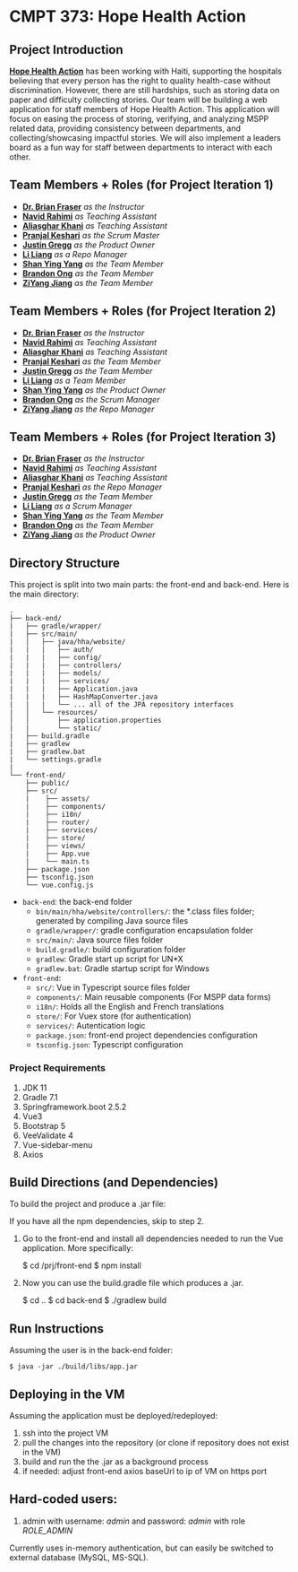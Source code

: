 # CMPT 373: Hope Health Action

## Project Introduction
**[Hope Health Action](https://www.hopehealthaction.org/)** has been working with Haiti, supporting the hospitals believing that every person has the right to quality health-case without discrimination. 
However, there are still hardships, such as storing data on paper and difficulty collecting stories. Our team will be building a web application for staff members of Hope Health Action.
This application will focus on easing the process of storing, verifying, and analyzing MSPP related data, providing consistency between departments, and collecting/showcasing impactful stories.
We will also implement a leaders board as a fun way for staff between departments to interact with each other.

## Team Members + Roles (for Project Iteration 1)
- **[Dr. Brian Fraser](mailto:bfraser@sfu.ca)** *as the Instructor*
- **[Navid Rahimi](mailto:navidr@sfu.ca)** *as Teaching Assistant*
- **[Aliasghar Khani](mailto:aka225@sfu.ca)** *as Teaching Assistant*
- **[Pranjal Keshari](mailto:pkeshari@sfu.ca)** *as the Scrum Master*
- **[Justin Gregg](mailto:jmgregg@sfu.ca)** *as the Product Owner*
- **[Li Liang](mailto:lianglil@sfu.ca)** *as a Repo Manager*
- **[Shan Ying Yang](mailto:syy7@sfu.ca)** *as the Team Member*
- **[Brandon Ong](mailto:bong@sfu.ca)** *as the Team Member*
- **[ZiYang Jiang](mailto:zyjiang@sfu.ca)** *as the Team Member*

## Team Members + Roles (for Project Iteration 2)
- **[Dr. Brian Fraser](mailto:bfraser@sfu.ca)** *as the Instructor*
- **[Navid Rahimi](mailto:navidr@sfu.ca)** *as Teaching Assistant*
- **[Aliasghar Khani](mailto:aka225@sfu.ca)** *as Teaching Assistant*
- **[Pranjal Keshari](mailto:pkeshari@sfu.ca)** *as the Team Member*
- **[Justin Gregg](mailto:jmgregg@sfu.ca)** *as the Team Member*
- **[Li Liang](mailto:lianglil@sfu.ca)** *as a Team Member*
- **[Shan Ying Yang](mailto:syy7@sfu.ca)** *as the Product Owner*
- **[Brandon Ong](mailto:bong@sfu.ca)** *as the Scrum Manager*
- **[ZiYang Jiang](mailto:zyjiang@sfu.ca)** *as the Repo Manager*

## Team Members + Roles (for Project Iteration 3)
- **[Dr. Brian Fraser](mailto:bfraser@sfu.ca)** *as the Instructor*
- **[Navid Rahimi](mailto:navidr@sfu.ca)** *as Teaching Assistant*
- **[Aliasghar Khani](mailto:aka225@sfu.ca)** *as Teaching Assistant*
- **[Pranjal Keshari](mailto:pkeshari@sfu.ca)** *as the Repo Manager*
- **[Justin Gregg](mailto:jmgregg@sfu.ca)** *as the Team Member*
- **[Li Liang](mailto:lianglil@sfu.ca)** *as a Scrum Manager*
- **[Shan Ying Yang](mailto:syy7@sfu.ca)** *as the Team Member*
- **[Brandon Ong](mailto:bong@sfu.ca)** *as the Team Member*
- **[ZiYang Jiang](mailto:zyjiang@sfu.ca)** *as the Product Owner*

## Directory Structure

This project is split into two main parts: the front-end and back-end. Here is the main directory:

```
.
├── back-end/
|   ├── gradle/wrapper/
|   ├── src/main/
|   │   ├── java/hha/website/
|   |   |   ├── auth/
|   |   |   ├── config/
|   |   |   ├── controllers/
|   |   |   ├── models/
|   |   |   ├── services/
|   |   |   ├── Application.java
|   |   |   ├── HashMapConverter.java       
|   |   |   └── ... all of the JPA repository interfaces
|   │   └── resources/
│   │       ├── application.properties
|   |       └── static/
|   ├── build.gradle
|   ├── gradlew
|   ├── gradlew.bat
|   └── settings.gradle
|
└── front-end/
    ├── public/
    ├── src/
    |    ├── assets/
    |    ├── components/
    |    ├── i18n/
    |    ├── router/
    |    ├── services/
    |    ├── store/
    |    ├── views/
    |    ├── App.vue
    |    └── main.ts
    ├── package.json
    ├── tsconfig.json
    └── vue.config.js
```

- `back-end`: the back-end folder
  - `bin/main/hha/website/controllers/`: the *.class files folder; generated by compiling Java source files
  - `gradle/wrapper/`: gradle configuration encapsulation folder
  - `src/main/`: Java source files folder
  - `build.gradle/`: build configuration folder
  - `gradlew`: Gradle start up script for UN*X
  - `gradlew.bat`: Gradle startup script for Windows
- `front-end`: 
  - `src/`: Vue in Typescript source files folder
  - `components/`: Main reusable components (For MSPP data forms)
  - `i18n/`: Holds all the English and French translations
  - `store/`: For Vuex store (for authentication)
  - `services/`: Autentication logic
  - `package.json`: front-end project dependencies configuration
  - `tsconfig.json`: Typescript configuration


### Project Requirements
  1. JDK 11
  2. Gradle 7.1
  3. Springframework.boot 2.5.2
  4. Vue3
  5. Bootstrap 5
  6. VeeValidate 4
  7. Vue-sidebar-menu
  8. Axios
 
## Build Directions (and Dependencies)
To build the project and produce a .jar file:

If you have all the npm dependencies, skip to step 2.

1. Go to the front-end and install all dependencies needed to run the Vue application. More specifically:

    $ cd /prj/front-end
    $ npm install

2. Now you can use the build.gradle file which produces a .jar.

    $ cd ..
    $ cd back-end
    $ ./gradlew build

## Run Instructions

Assuming the user is in the back-end folder:

    $ java -jar ./build/libs/app.jar

## Deploying in the VM

Assuming the application must be deployed/redeployed:

1. ssh into the project VM
2. pull the changes into the repository (or clone if repository does not exist in the VM)
3. build and run the the .jar as a background process
4. if needed: adjust front-end axios baseUrl to ip of VM on https port

## Hard-coded users:

1. admin with username: *admin* and password: *admin* with role *ROLE_ADMIN*

Currently uses in-memory authentication, but can easily be switched to external database (MySQL, MS-SQL).


